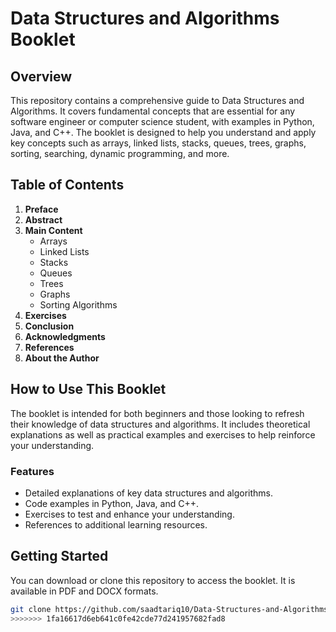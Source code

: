 # Data Structures and Algorithms Booklet

## Overview
This repository contains a comprehensive guide to Data Structures and Algorithms. It covers fundamental concepts that are essential for any software engineer or computer science student, with examples in Python, Java, and C++. The booklet is designed to help you understand and apply key concepts such as arrays, linked lists, stacks, queues, trees, graphs, sorting, searching, dynamic programming, and more.

## Table of Contents
1. **Preface**
2. **Abstract**
3. **Main Content**
   - Arrays
   - Linked Lists
   - Stacks
   - Queues
   - Trees
   - Graphs
   - Sorting Algorithms
4. **Exercises**
5. **Conclusion**
6. **Acknowledgments**
7. **References**
8. **About the Author**

## How to Use This Booklet
The booklet is intended for both beginners and those looking to refresh their knowledge of data structures and algorithms. It includes theoretical explanations as well as practical examples and exercises to help reinforce your understanding.

### Features
- Detailed explanations of key data structures and algorithms.
- Code examples in Python, Java, and C++.
- Exercises to test and enhance your understanding.
- References to additional learning resources.

## Getting Started
You can download or clone this repository to access the booklet. It is available in PDF and DOCX formats.

```bash
git clone https://github.com/saadtariq10/Data-Structures-and-Algorithms-Booklet.git
>>>>>>> 1fa16617d6eb641c0fe42cde77d241957682fad8
